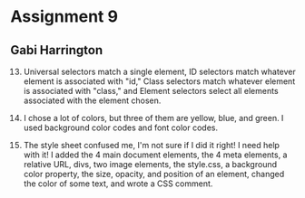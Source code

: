 # Assignment 9
## Gabi Harrington

13. Universal selectors match a single element, ID selectors match whatever element is associated with "id," Class selectors match whatever element is associated with "class," and Element selectors select all elements associated with the element chosen.

14. I chose a lot of colors, but three of them are yellow, blue, and green. I used background color codes and font color codes.

15. The style sheet confused me, I'm not sure if I did it right! I need help with it! I added the 4 main document elements, the 4 meta elements, a relative URL, divs, two image elements, the style.css, a background color property, the size, opacity, and position of an element, changed the color of some text, and wrote a CSS comment. 
